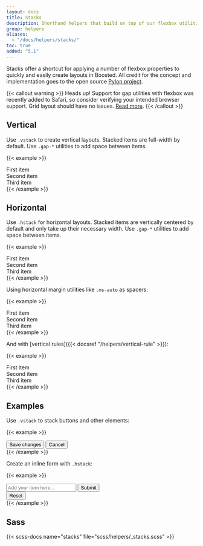 ```yaml
---
layout: docs
title: Stacks
description: Shorthand helpers that build on top of our flexbox utilities to make component layout faster and easier than ever.
group: helpers
aliases:
  - "/docs/helpers/stacks/"
toc: true
added: "5.1"
---
```


Stacks offer a shortcut for applying a number of flexbox properties to quickly and easily create layouts in Boosted. All credit for the concept and implementation goes to the open source [Pylon project](https://almonk.github.io/pylon/).

{{< callout warning >}}
Heads up! Support for gap utilities with flexbox was recently added to Safari, so consider verifying your intended browser support. Grid layout should have no issues. [Read more](https://caniuse.com/flexbox-gap).
{{< /callout >}}

## Vertical

Use `.vstack` to create vertical layouts. Stacked items are full-width by default. Use `.gap-*` utilities to add space between items.

<!-- Boosted mod: light border -->
{{< example >}}
<div class="vstack gap-3">
  <div class="bg-body-tertiary border border-light">First item</div>
  <div class="bg-body-tertiary border border-light">Second item</div>
  <div class="bg-body-tertiary border border-light">Third item</div>
</div>
{{< /example >}}

## Horizontal

Use `.hstack` for horizontal layouts. Stacked items are vertically centered by default and only take up their necessary width. Use `.gap-*` utilities to add space between items.

<!-- Boosted mod: light border -->
{{< example >}}
<div class="hstack gap-3">
  <div class="bg-body-tertiary border border-light">First item</div>
  <div class="bg-body-tertiary border border-light">Second item</div>
  <div class="bg-body-tertiary border border-light">Third item</div>
</div>
{{< /example >}}

Using horizontal margin utilities like `.ms-auto` as spacers:

<!-- Boosted mod: light border -->
{{< example >}}
<div class="hstack gap-3">
  <div class="bg-body-tertiary border border-light">First item</div>
  <div class="bg-body-tertiary border border-light ms-auto">Second item</div>
  <div class="bg-body-tertiary border border-light">Third item</div>
</div>
{{< /example >}}

And with [vertical rules]({{< docsref "/helpers/vertical-rule" >}}):

<!-- Boosted mod: light border -->
{{< example >}}
<div class="hstack gap-3">
  <div class="bg-body-tertiary border border-light">First item</div>
  <div class="bg-body-tertiary border border-light ms-auto">Second item</div>
  <div class="vr"></div>
  <div class="bg-body-tertiary border border-light">Third item</div>
</div>
{{< /example >}}

## Examples

Use `.vstack` to stack buttons and other elements:

<!-- Boosted mod: primary and secondary buttons -->
{{< example >}}
<div class="vstack gap-2 col-md-5 mx-auto">
  <button type="button" class="btn btn-primary">Save changes</button>
  <button type="button" class="btn btn-secondary">Cancel</button>
</div>
{{< /example >}}

Create an inline form with `.hstack`:

<!-- Boosted mod: primary and secondary button -->
{{< example >}}
<div class="hstack gap-3">
  <input class="form-control me-auto" type="text" placeholder="Add your item here..." aria-label="Add your item here...">
  <button type="button" class="btn btn-primary">Submit</button>
  <div class="vr"></div>
  <button type="button" class="btn btn-secondary">Reset</button>
</div>
{{< /example >}}

## Sass

{{< scss-docs name="stacks" file="scss/helpers/_stacks.scss" >}}
